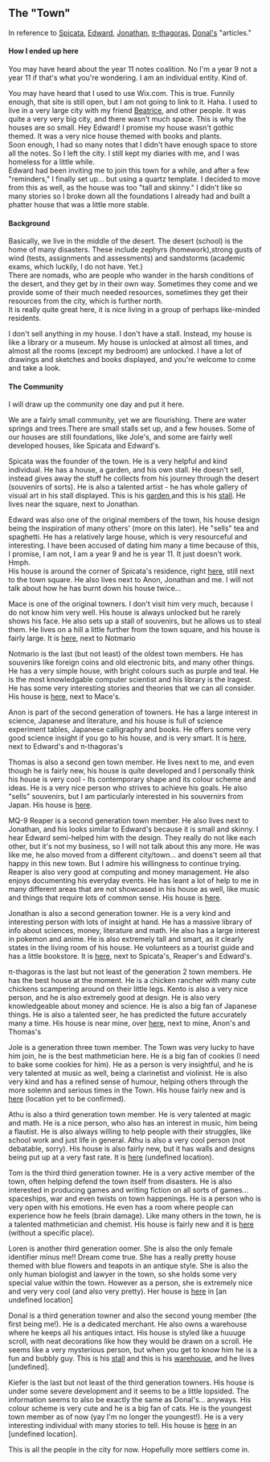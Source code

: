 <head>
  <title>The Town</title>
</head>
<body>
  <h2>The "Town"</h2>
  <p>In reference to <a href="https://spicata.99000000.xyz/theTown.html">Spicata</a>, <a href="https://edsobsidiannotes.netlify.app/04-03-2023-the-town-analogy/">Edward</a>, <a href="https://nottaro.github.io/notes-dump/Writings/town/">Jonathan</a>, <a href="https://pi-thagoras.github.io/the-chicken-pen/The-Town.html">π-thagoras</a>, <a href="https://harzavad.github.io/the-merchant/the-town.html">Donal's</a> "articles."</p>
  <h4>How I ended up here</h4>
  <p>You may have heard about the year 11 notes coalition. No I'm a year 9 not a year 11 if that's what you're wondering. I am an individual entity. Kind of.</p>
  <p>You may have heard that I used to use Wix.com. This is true. Funnily enough, that site is still open, but I am not going to link to it. Haha. I used to live in a very large city with my friend <a href="https://beatricesychong.wixsite.com/notes">Beatrice</a>, and other people. It was quite a very very big city, and there wasn't much space. This is why the houses are so small. Hey Edward! I promise my house wasn't gothic themed. It was a very nice house themed with books and plants.<br>Soon enough, I had so many notes that I didn't have enough space to store all the notes. So I left the city. I still kept my diaries with me, and I was homeless for a little while.<br>Edward had been inviting me to join this town for a while, and after a few "reminders," I finally set up... but using a quartz template. I decided to move from this as well, as the house was too "tall and skinny." I didn't like so many stories so I broke down all the foundations I already had and built a phatter house that was a little more stable.</p>
  <h4>Background</h4>
  <p>Basically, we live in the middle of the desert. The desert (school) is the home of many disasters. These include zephyrs (homework),strong gusts of wind (tests, assignments and assessments) and sandstorms (academic exams, which luckily, I do not have. Yet.)<br>There are nomads, who are people who wander in the harsh conditions of the desert, and they get by in their own way. Sometimes they come and we provide some of their much needed resources, sometimes they get their resources from the city, which is further north.<br>It is really quite great here, it is nice living in a group of perhaps like-minded residents.</p>
  <p>I don't sell anything in my house. I don't have a stall. Instead, my house is like a library or a museum. My house is unlocked at almost all times, and almost all the rooms (except my bedroom) are unlocked. I have a lot of drawings and sketches and books displayed, and you're welcome to come and take a look.</p>
  <h4>The Community</h4>
  <p>I will draw up the community one day and put it here.</p>
  <p>We are a fairly small community, yet we are flourishing. There are water springs and trees.There are small stalls set up, and a few houses. Some of our houses are still foundations, like Jole's, and some are fairly well developed houses, like Spicata and Edward's.</p>
  <p>Spicata was the founder of the town. He is a very helpful and kind individual. He has a house, a garden, and his own stall. He doesn't sell, instead gives away the stuff he collects from his journey through the desert (souvenirs of sorts). He is also a talented artist - he has whole gallery of visual art in his stall displayed. This is his <a href="https://spicata.99000000.xyz/mint-fresh-notes/">garden </a>and this is his <a href="https://spicata.99000000.xyz">stall</a>. He lives near the square, next to Jonathan.</p>
  <p>Edward was also one of the original members of the town, his house design being the inspiration of many others' (more on this later). He "sells" tea and spaghetti. He has a relatively large house, which is very resourceful and interesting. I have been accused of dating him many a time because of this, I promise, I am not, I am a year 9 and he is year 11. It just doesn't work. Hmph.<br>His house is around the corner of Spicata's residence, right <a href="https://edsobsidiannotes.netlify.app/">here</a>, still next to the town square. He also lives next to Anon, Jonathan and me. I will not talk about how he has burnt down his house twice...</p>
  <p>Mace is one of the original towners. I don't visit him very much, because I do not know him very well. His house is always unlocked but he rarely shows his face. He also sets up a stall of souvenirs, but he allows us to steal them. He lives on a hill a little further from the town square, and his house is fairly large. It is <a href="https://macesnotes.netlify.app/">here</a>, next to Notmario</p>
  <p>Notmario is the last (but not least) of the oldest town members. He has souvenirs like foreign coins and old electronic bits, and many other things. He has a very simple house, with bright colours such as purple and teal. He is the most knowledgable computer scientist and his library is the lragest. He has some very interesting stories and theories that we can all consider. His house is <a href="https://notmario.github.io/thenotes/">here</a>, next to Mace's.</p>
  <p>Anon is part of the second generation of towners. He has a large interest in science, Japanese and literature, and his house is full of science experiment tables, Japanese calligraphy and books. He offers some very good science insight if you go to his house, and is very smart. It is <a href="https://anonymoof1528.github.io/into-the-shadow-garten/">here</a>, next to Edward's and π-thagoras's</p>
  <p>Thomas is also a second gen town member. He lives next to me, and even though he is fairly new, his house is quite developed and I personally think his house is very cool - Its contemporary shape and its colour scheme and ideas. He is a very nice person who strives to achieve his goals. He also "sells" souvenirs, but I am particularly interested in his souvernirs from Japan. His house is <a href="https://nottacoz.github.io/jacaranda/">here</a>.</p>
  <p>MQ-9 Reaper is a second generation town member. He also lives next to Jonathan, and his looks similar to Edward's because it is small and skinny. I hear Edward semi-helped him with the design. They really do not like each other, but it's not my business, so I will not talk about this any more. He was like me, he also moved from a different city/town... and doens't seem all that happy in this new town. But I admire his willingness to continue trying. Reaper is also very good at computing and money management. He also enjoys documenting his everyday events. He has leant a lot of help to me in many different areas that are not showcased in his house as well, like music and things that require lots of common sense. His house is <a href="https://grim4reaper.github.io/Year11Notes/">here</a>.</p>
  <p>Jonathan is also a second generation towner. He is a very kind and interesting person with lots of insight at hand. He has a massive library of info about sciences, money, literature and math. He also has a large interest in pokemon and anime. He is also extremely tall and smart, as it clearly states in the living room of his house. He volunteers as a tourist guide and has a little bookstore. It is <a href="https://nottaro.github.io/notes-dump/">here</a>, next to Spicata's, Reaper's and Edward's.</p>
  <p>π-thagoras is the last but not least of the generation 2 town members. He has the best house at the moment. He is a chicken rancher with many cute chickens scampering around on their little legs. Kento is also a very nice person, and he is also extremely good at design. He is also very knowledgeable about money and science. He is also a big fan of Japanese things. He is also a talented seer, he has predicted the future accurately many a time. His house is near mine, over <a href="https://pi-thagoras.github.io/the-chicken-pen/">here</a>, next to mine, Anon's and Thomas's</p>
  <p>Jole is a generation three town member. The Town was very lucky to have him join, he is the best mathmetician here. He is a big fan of cookies (I need to bake some cookies for him). He as a person is very insightful, and he is very talented at music as well, being a clarinetist and violinist. He is also very kind and has a refined sense of humour, helping others through the more solemn and serious times in the Town. His house fairly new and is <a href="https://rubver16.github.io/joles-notes/">here</a> (location yet to be confirmed).</p>
  <p>Athu is also a third generation town member. He is very talented at magic and math. He is a nice person, who also has an interest in music, him being a flautist. He is also always willing to help people with their struggles, like school work and just life in general. Athu is also a very cool person (not debatable, sorry). His house is also fairly new, but it has walls and designs being put up at a very fast rate. It is <a href="https://super-cookies.github.io/duk/">here</a> (undefined location).</p>
  <p>Tom is the third third generation towner. He is a very active member of the town, often helping defend the town itself from disasters. He is also interested in producing games and writing fiction on all sorts of games... spaceships, war and even twists on town happenings. He is a person who is very open with his emotions. He even has a room where people can experience how he feels (brain damage). Like many others in the town, he is a talented mathmetician and chemist. His house is fairly new and it is <a href="https://grimreaper2654.github.io/Notes/">here</a> (without a specific place).</p>
  <p>Loren is another third generation oomer. She is also the only female identifier minus me!! Dream come true. She has a really pretty house themed with blue flowers and teapots in an antique style. She is also the only human biologist and lawyer in the town, so she holds some very special value within the town. However as a person, she is extremely nice and very very cool (and also very pretty). Her house is <a href="https://ionized-satellite-e99.notion.site/Loren-s-2023-Notion-cd03827de0a743468d9fb5a70413fc95">here</a> in [an undefined location]</p>
  <p>Donal is a third generation towner and also the second young member (the first being me!). He is a dedicated merchant. He also owns a warehouse where he keeps all his antiques intact. His house is styled like a huuuge scroll, with neat decorations like how they would be drawn on a scroll. He seems like a very mysterious person, but when you get to know him he is a fun and bubbly guy. This is his <a href="https://harzavad.github.io/the-merchant/">stall</a> and this is his <a href="https://yuki-private-site.notion.site/The-Warehouse-2023-1ae90b0e39104f71b081a40cba9f4aaf">warehouse</a>, and he lives [undefined].</p>
  <p>Kiefer is the last but not least of the third generation towners. His house is under some severe development and it seems to be a little lopsided. The information seems to also be exactly the same as Donal's... anyways. His colour scheme is very cute and he is a big fan of cats. He is the youngest town member as of now (yay I'm no longer the youngest!). He is a very interesting individual with many stories to tell. His house is <a href="https://rewind789.github.io/wanderer-archive/index.html">here</a> in an [undefined location].</p>
  <p>This is all the people in the city for now. Hopefully more settlers come in.</p>
</body>
